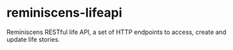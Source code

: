 reminiscens-lifeapi
===================

Reminiscens RESTful life API, a set of HTTP endpoints to access, create and update life stories. 
